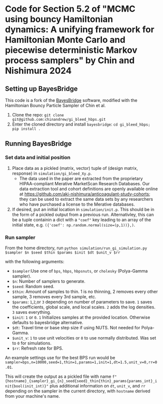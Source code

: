 # Code for Section 5.2 of "MCMC using bouncy Hamiltonian dynamics: A unifying framework for Hamiltonian Monte Carlo and piecewise deterministic Markov process samplers" by Chin and Nishimura 2024

## Setting up BayesBridge
This code is a fork of the [BayesBridge](https://github.com/OHDSI/bayes-bridge) software, modified with the Hamiltonian Bouncy Particle Sampler of Chin et al. 

1. Clone the repo: `git clone git@github.com:chinandrew/gi_bleed_hbps.git`
2. Enter the cloned directory and install `bayesbridge`: `cd gi_bleed_hbps; pip install .`


## Running BayesBridge
### Set data and initial position
1. Place data as a pickled (matrix, vector) tuple of (design matrix, response) in `simulation/gi_bleed_Xy.p`.
	- The data used in the paper are extracted from the proprietary HIPAA-compliant Merative MarketScan Research Databases. Our data extraction tool and cohort definitions are openly available online at https://github.com/aki-nishimura/anticoagulant-study-cohorts; they can be used to extract the same data sets by any researchers who have purchased a license to the Merative databases.
2. If desired, put an initial location in `simulation/init.p`. This should be in the form of a pickled output from a previous run. Alternativley, this can be a tuple containin a dict with a `"coef"` key leading to an array of the initial state, e.g. `({'coef': np.random.normal(size=(p,1))},)`.

### Run sampler
From the home directory, run
```python simulation/run_gi_simulation.py $sampler $n $seed $thin $params $init $dt $unit_v $rr```

with the following arguments:
- `$sampler`:Use one of `bps`, `hbps`, `hbpsnuts`, or `cholesky` (Polya-Gamma sampler).
- `$n`: Number of samplers to generate.
- `$seed`: Random seed.
- `$thin`: Amount of samples to thin. 1 is no thinning, 2 removes every other sample, 3 removes every 3rd sample, etc.
- `$params`: `1`,`2`,or `3` depending on number of parameters to save. `1` saves the coefficients, global scale, and local scales. `2` adds the log densities. `3` saves everything.
- `$init`: `1` or `0`. `1` Initializes samples at the provided location. Otherwise defaults to bayesbridge alternative.
- `$dt`: Travel time or base step size if using NUTS. Not needed for Polya-Gamma.
- `$unit_v`: `1` to use unit velocities or `0` to use normally distributed. Was set to `0` for simulations.
- `$rr`: Refresh rate for BPS.

An example settings use for the best BPS run would be `sampler=bps,n=10000,seed=1,thin=1,params=1,init=1,dt=1.5,unit_v=0,rr=0.01`.

This will create the output as a pickled file with name `f"{hostname}_{sampler}_gi_{n}_seed{seed}_thin{thin}_params{params_int}_init{bool(init_int)}"` plus additional information on `dt`, `unit_v`, and `rr` depending on the sampler in the current directory, with `hostname` derived from your machine's name.